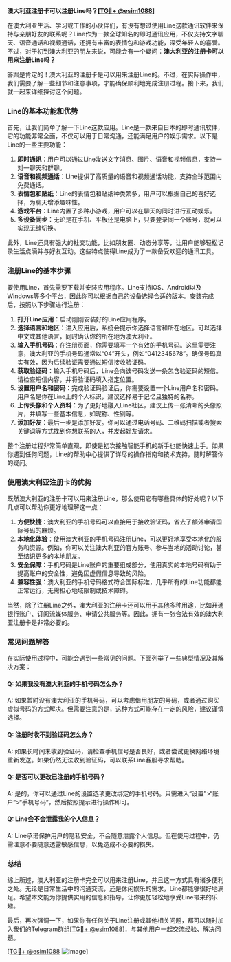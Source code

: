 **澳大利亚注册卡可以注册Line吗？[[TG💪+ @esim1088](https://t.me/s/esim1088)]**

在澳大利亚生活、学习或工作的小伙伴们，有没有想过使用Line这款通讯软件来保持与亲朋好友的联系呢？Line作为一款全球知名的即时通讯应用，不仅支持文字聊天、语音通话和视频通话，还拥有丰富的表情包和游戏功能，深受年轻人的喜爱。不过，对于初到澳大利亚的朋友来说，可能会有一个疑问：**澳大利亚的注册卡可以用来注册Line吗？**

答案是肯定的！澳大利亚的注册卡是可以用来注册Line的。不过，在实际操作中，我们需要了解一些细节和注意事项，才能确保顺利地完成注册过程。接下来，我们就一起来详细探讨这个问题。

### Line的基本功能和优势

首先，让我们简单了解一下Line这款应用。Line是一款来自日本的即时通讯软件，它的功能非常全面，不仅可以用于日常沟通，还能满足用户的娱乐需求。以下是Line的一些主要功能：

1. **即时通讯**：用户可以通过Line发送文字消息、图片、语音和视频信息，支持一对一聊天和群聊。
2. **语音和视频通话**：Line提供了高质量的语音和视频通话功能，支持全球范围内免费通话。
3. **表情包和贴纸**：Line的表情包和贴纸种类繁多，用户可以根据自己的喜好选择，为聊天增添趣味性。
4. **游戏平台**：Line内置了多种小游戏，用户可以在聊天的同时进行互动娱乐。
5. **多设备同步**：无论是在手机、平板还是电脑上，只要登录同一个账号，就可以实现无缝切换。

此外，Line还具有强大的社交功能，比如朋友圈、动态分享等，让用户能够轻松记录生活点滴并与好友互动。这些特点使得Line成为了一款备受欢迎的通讯工具。

### 注册Line的基本步骤

要使用Line，首先需要下载并安装应用程序。Line支持iOS、Android以及Windows等多个平台，因此你可以根据自己的设备选择合适的版本。安装完成后，按照以下步骤进行注册：

1. **打开Line应用**：启动刚刚安装好的Line应用程序。
2. **选择语言和地区**：进入应用后，系统会提示你选择语言和所在地区。可以选择中文或其他语言，同时确认你的所在地为澳大利亚。
3. **输入手机号码**：在注册页面，你需要填写一个有效的手机号码。这里需要注意，澳大利亚的手机号码通常以“04”开头，例如“0412345678”。确保号码真实有效，因为后续验证需要通过短信接收验证码。
4. **获取验证码**：输入手机号码后，Line会向该号码发送一条包含验证码的短信。请检查短信内容，并将验证码填入指定位置。
5. **设置用户名和密码**：完成验证码验证后，你需要设置一个Line用户名和密码。用户名是你在Line上的个人标识，建议选择易于记忆且独特的名称。
6. **上传头像和个人资料**：为了更好地融入Line社区，建议上传一张清晰的头像照片，并填写一些基本信息，如昵称、性别等。
7. **添加好友**：最后一步是添加好友。你可以通过电话号码、二维码扫描或者搜索关键词等方式找到你想联系的人，并发起好友请求。

整个注册过程非常简单直观，即使是初次接触智能手机的新手也能快速上手。如果你遇到任何问题，Line的帮助中心提供了详尽的操作指南和技术支持，随时解答你的疑问。

### 使用澳大利亚注册卡的优势

既然澳大利亚的注册卡可以用来注册Line，那么使用它有哪些具体的好处呢？以下几点可以帮助你更好地理解这一点：

1. **方便快捷**：澳大利亚的手机号码可以直接用于接收验证码，省去了额外申请国际号码的麻烦。
2. **本地化体验**：使用澳大利亚的手机号码注册Line，可以更好地享受本地化的服务和资源。例如，你可以关注澳大利亚的官方账号、参与当地的活动讨论，甚至结识更多的本地朋友。
3. **安全保障**：手机号码是Line账户的重要组成部分，使用真实的本地号码有助于提高账户的安全性，避免因虚假信息导致的风险。
4. **兼容性强**：澳大利亚的手机号码格式符合国际标准，几乎所有的Line功能都能正常运行，无需担心地域限制或技术障碍。

当然，除了注册Line之外，澳大利亚的注册卡还可以用于其他多种用途，比如开通银行账户、订阅流媒体服务、申请公共服务等。因此，拥有一张合法有效的澳大利亚注册卡是非常必要的。

### 常见问题解答

在实际使用过程中，可能会遇到一些常见的问题。下面列举了一些典型情况及其解决方案：

#### Q: 如果我没有澳大利亚的手机号码怎么办？
A: 如果暂时没有澳大利亚的手机号码，可以考虑借用朋友的号码，或者通过购买虚拟号码的方式解决。但需要注意的是，这种方式可能存在一定的风险，建议谨慎选择。

#### Q: 注册时收不到验证码怎么办？
A: 如果长时间未收到验证码，请检查手机信号是否良好，或者尝试更换网络环境重新发送。如果仍然无法收到验证码，可以联系Line客服寻求帮助。

#### Q: 是否可以更改已注册的手机号码？
A: 是的，你可以通过Line的设置选项更改绑定的手机号码。只需进入“设置”>“账户”>“手机号码”，然后按照提示进行操作即可。

#### Q: Line会不会泄露我的个人信息？
A: Line承诺保护用户的隐私安全，不会随意泄露个人信息。但在使用过程中，仍需注意不要随意透露敏感信息，以免造成不必要的损失。

### 总结

综上所述，澳大利亚的注册卡完全可以用来注册Line，并且这一方式具有诸多便利之处。无论是日常生活中的沟通交流，还是休闲娱乐的需求，Line都能够很好地满足。希望本文能为你提供实用的信息和指导，让你更加轻松地享受Line带来的乐趣。

最后，再次强调一下，如果你有任何关于Line注册或其他相关问题，都可以随时加入我们的Telegram群组[[TG💪+ @esim1088](https://t.me/s/esim1088)]，与其他用户一起交流经验、解决问题。

[[TG💪+ @esim1088](https://t.me/s/esim1088) ![Image](https://i.postimg.cc/4NQfJmqS/Snipaste-2025-05-13-00-14-12.png)]